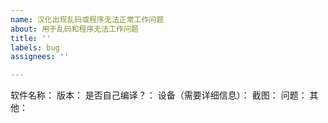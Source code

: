 ```yaml
---
name: 汉化出现乱码或程序无法正常工作问题
about: 用于乱码和程序无法工作问题
title: ''
labels: bug
assignees: ''

---
```


软件名称：
版本：
是否自己编译？：
设备（需要详细信息）：
截图：
问题：
其他：
